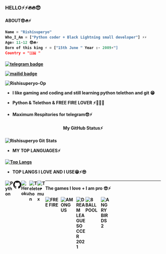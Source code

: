 ### HELLO⚡⚡🔥🔥😎

<b>ABOUT😎🔥⚡
```python
Name = "Rishisuperyo"
Who_I_Am = ["Python coder + Black Lightning small developer"] ⚡⚡
Age= 11-12 😎🔥⚡
Born of this king ⚡ = ["15th June " Year :- 2009⚡"]
Country = "🇮🇳 "
```
####
[![telegram badge](https://img.shields.io/badge/@Rishisuperyo-30302f?style=for-the-badge&logo=telegram)](https://t.me/Rishisuperyo)

[![mailid badge](https://img.shields.io/badge/Rishisuperyo-Opf?style=for-the-badge&logo=gmail)](rituparnasen019@gmail.com)
<p align="left"> <img 

<p align="left"> <img src="https://komarev.com/ghpvc/?username=Rishisuperyo-Op&label=Profile%20Views&color=yellow&style=flat-square" alt="Rishisuperyo-Op" /> </p>

- I  like gaming and coding and still learning python telethon and git 😁

- Python & Telethon & FREE FIRE  LOVER ⚡💝💗💖

- Maximum Respitories for telegram😎⚡

<h4 align="center"><b>My GitHub Status⚡</b></h4>


![Rishisuperyo Git Stats](https://github-readme-stats.vercel.app/api?username=Rishisuperyo-Op&include_all_commits=true&count_private=true&theme=highcontrast)

- MY TOP LANGUAGES⚡


[![Top Langs](https://github-readme-stats.vercel.app/api/top-langs/?username=Rishisuperyo-Op&layout=compact&theme=radical)](https://github.com/Rishisuperyo-Op)

- TOP LANGS I LOVE AND I USE😁⚡😎

[<img align="left" alt="Python" width="26px" src="https://upload.wikimedia.org/wikipedia/commons/thumb/c/c3/Python-logo-notext.svg/600px-Python-logo-notext.svg.png" />](https://python.org/)
[<img align="left" alt="GitHub" width="26px" src="https://raw.githubusercontent.com/github/explore/78df643247d429f6cc873026c0622819ad797942/topics/github/github.png" />](https://git-scm.com/)
[<img align="left" alt="Heroku" width="26px" src="https://www.nicepng.com/png/full/223-2233246_heroku-logo-salesforce-heroku.png" />](https://heroku.com/)
[<img align="left" alt="Telethon" width="26px" src="https://user-images.githubusercontent.com/73427470/115179805-cb1a6800-a0f1-11eb-8cfa-c8bd4470ffa4.jpg"/>](https://GitHub.com/LonamiWebs/Telethon/)
[<img align="left" alt="Termux" width="26px" src="https://user-images.githubusercontent.com/73427470/115179870-ec7b5400-a0f1-11eb-9d12-9025cc657f4a.png"/>](https://play.google.com/store/apps/details?id=com.termux/)
________________________________________________________

- The games I love + I am pro 😎⚡







[<img align="left" alt="FREE FIRE" width="50px" src="https://user-images.githubusercontent.com/73427470/115249693-7e14b100-a146-11eb-9900-06d5a408f29e.jpg"/>](https://play.google.com/store/apps/details?id=com.dts.freefireth/)
[<img align="left" alt="AMONG US" width="50px" src="https://user-images.githubusercontent.com/73427470/115249741-88cf4600-a146-11eb-8280-c1371e01c75c.jpg"/>](https://play.google.com/store/apps/details?id=com.innersloth.spacemafia/)
[<img align="left" alt="DREAM LEAGUE SOCCER 2021" width="30px" src="https://user-images.githubusercontent.com/73427470/115249918-b7e5b780-a146-11eb-8a66-94757c585f93.jpg"/>](https://play.google.com/store/apps/details?id=com.firsttouchgames.dls7/)
[<img align="left" alt="8 BALL POOL" width="50px" src="https://user-images.githubusercontent.com/73427470/115249856-a7cdd800-a146-11eb-886a-12a9d8e09c7d.jpg"/>](https://play.google.com/store/apps/details?id=com.miniclip.eightballpool/)
[<img align="left" alt="ANGRY BIRDS 2" width="30px" src="https://user-images.githubusercontent.com/73427470/115249998-cb911e00-a146-11eb-9fcd-8a5d013f0937.jpg"/>](https://play.google.com/store/apps/details?id=com.rovio.baba/)















